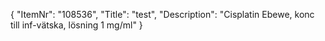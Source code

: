 {
  "ItemNr": "108536",
  "Title": "test",
  "Description": "Cisplatin Ebewe, konc till inf-vätska, lösning 1 mg/ml"
}